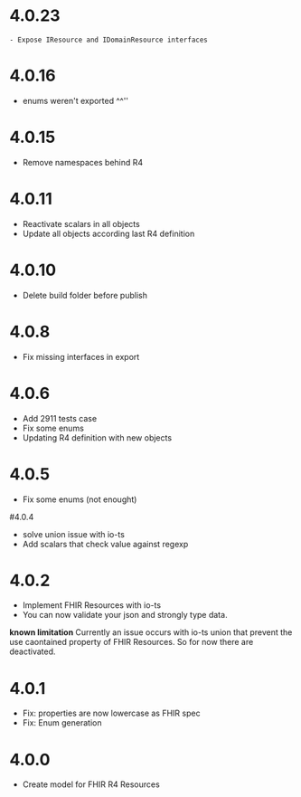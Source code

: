 # 4.0.23
    - Expose IResource and IDomainResource interfaces

# 4.0.16
  - enums weren't exported ^^''

# 4.0.15 
 - Remove namespaces behind R4

# 4.0.11
- Reactivate scalars in all objects
- Update all objects according last R4 definition 

# 4.0.10
- Delete build folder before publish 

# 4.0.8
- Fix missing interfaces in export

# 4.0.6
- Add 2911 tests case
- Fix some enums 
- Updating R4 definition with new objects

# 4.0.5
- Fix some enums (not enought)

#4.0.4
- solve union issue with io-ts
- Add scalars that check value against regexp

# 4.0.2
- Implement FHIR Resources with io-ts
- You can now validate your json and strongly type data.  

**known limitation**
Currently an issue occurs with io-ts union that prevent the use caontained property of FHIR Resources. So for now there are deactivated.

# 4.0.1
- Fix: properties are now lowercase as FHIR spec 
- Fix: Enum generation 

# 4.0.0
- Create model for FHIR R4 Resources 
